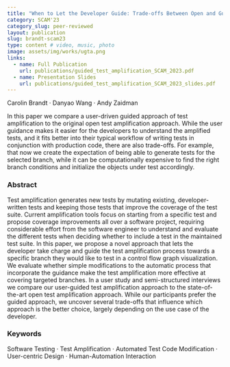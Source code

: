 ```yaml
---
title: "When to Let the Developer Guide: Trade-offs Between Open and Guided Test Amplification"
category: SCAM'23
category_slug: peer-reviewed
layout: publication
slug: brandt-scam23
type: content # video, music, photo
image: assets/img/works/ugta.png
links:
  - name: Full Publication
    url: publications/guided_test_amplification_SCAM_2023.pdf
  - name: Presentation Slides
    url: publications/guided_test_amplification_SCAM_2023_slides.pdf
---
```


Carolin Brandt · Danyao Wang · Andy Zaidman

In this paper we compare a user-driven guided approach of test amplification to the original open test amplification approach.
While the user guidance makes it easier for the developers to understand the amplified tests, and it fits better into their typical workflow of writing tests in conjunction with production code, there are also trade-offs. For example, that now we create the expectation of being able to generate tests for the selected branch, while it can be computationally expensive to find the right branch conditions and initialize the objects under test accordingly.

### Abstract
Test amplification generates new tests by mutating existing, developer-written tests and keeping those tests that improve the coverage of the test suite. Current amplification tools focus on starting from a specific test and propose coverage improvements all over a software project, requiring considerable effort from the software engineer to understand and evaluate the different tests when deciding whether to include a test in the maintained test suite. In this paper, we propose a novel approach that lets the developer take charge and guide the test amplification process towards a specific branch they would like to test in a control flow graph visualization. We evaluate whether simple modifications to the automatic process that incorporate the guidance make the test amplification more effective at covering targeted branches. In a user study and semi-structured interviews we compare our user-guided test amplification approach to the state-of-the-art open test amplification approach. While our participants prefer the guided approach, we uncover several trade-offs that influence which approach is the better choice, largely depending on the use case of the developer.

### Keywords
Software Testing · Test Amplification · Automated Test Code Modification · User-centric Design · Human-Automation Interaction
